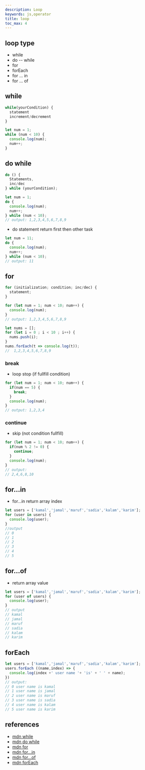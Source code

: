 ```yaml
---
description: Loop
keywords: js,operator
title: loop
toc_max: 4
---
```


## loop type

* while
* do -- while
* for
* forEach
* for ... in
* for ... of

## while

```js
while(yourCondition) {
  statement
  increment/decrement
}
```

```js
let num = 1;
while (num < 10) {
  console.log(num);
  num++;
}
```

## do while

```js
do () {
  Statements,
  inc/dec
} while (yourCondition);

```

```js
let num = 1;
do {
  console.log(num);
  num++;
} while (num < 10);
// output: 1,2,3,4,5,6,7,8,9
```

* do statement return first then other task

```js
let num = 11;
do {
  console.log(num);
  num++;
} while (num < 10);
// output: 11
```

## for

```js
for (initialization; condition; inc/dec) {
  statement;
}

```

```js
for (let num = 1; num < 10; num++) {
  console.log(num);
}
// output: 1,2,3,4,5,6,7,8,9
```

```js
let nums = [];
for (let i = 0 ; i < 10 ; i++) {
  nums.push(i);
}
nums.forEach(t => console.log(t));
//  1,2,3,4,5,6,7,8,9
```

### break

* loop stop (if fullfill condition)

```js
for (let num = 1; num < 10; num++) {
  if(num == 5) {
    break;
  }
  console.log(num);
}
// output: 1,2,3,4
```

### continue

* skip (not condition fullfill)

```js
for (let num = 1; num < 10; num++) {
  if(num % 2 != 0) {
    continue;
  }
  console.log(num);
}
// output:
// 2,4,6,8,10
```

## for...in

* for...in return array index

```js
let users = ['kamal','jamal','maruf','sadia','kalam','karim'];
for (user in users) {
  console.log(user);
}
//output
// 0
// 1
// 2
// 3
// 4
// 5

```

## for...of

* return array value

```js
let users = ['kamal','jamal','maruf','sadia','kalam','karim'];
for (user of users) {
  console.log(user);
}
// output
// kamal
// jamal
// maruf
// sadia
// kalam
// karim
```

## forEach

```js
let users = ['kamal','jamal','maruf','sadia','kalam','karim'];
users.forEach ((name,index) => {
  console.log(index +' user name '+ 'is' + ' ' + name);
})
// output:
// 0 user name is kamal
// 1 user name is jamal
// 2 user name is maruf
// 3 user name is sadia
// 4 user name is kalam
// 5 user name is karim
```

## references

* [mdn while](https://developer.mozilla.org/en-US/docs/Web/JavaScript/Reference/Statements/while)
* [mdn do while](https://developer.mozilla.org/en-US/docs/Web/JavaScript/Reference/Statements/do...while)
* [mdn for](https://developer.mozilla.org/en-US/docs/Web/JavaScript/Reference/Statements/for)
* [mdn for...in](https://developer.mozilla.org/en-US/docs/Web/JavaScript/Reference/Statements/for...in)
* [mdn for...of](https://developer.mozilla.org/en-US/docs/Web/JavaScript/Reference/Statements/for...of)
* [mdn forEach](https://developer.mozilla.org/en-US/docs/Web/JavaScript/Reference/Global_Objects/Array/forEach)
